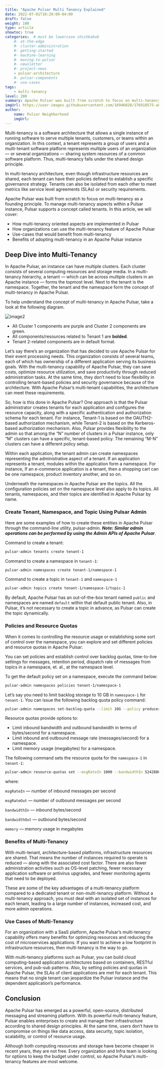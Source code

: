 ```yaml
---
title: "Apache Pulsar Multi Tenancy Explained"
date: 2022-07-01T10:29:09-04:00
draft: false
weight: 100
type: article
showtoc: true
categories:  # must be lowercase shishkabob
    #- at-the-edge
    #- cluster-administration
    #- getting-started
    #- machine-learning
    #- moving-to-pulsar
    #- newsletter
    #- project-news
    - pulsar-architecture
    #- pulsar-components
    #- use-cases
tags:
    - multi-tenancy
level: 200
summary: Apache Pulsar was built from scratch to focus on multi-tenancy as a founding principle. To manage multi-tenancy aspects within a Pulsar instance, Pulsar supports a concept called tenants.
imgUrl: https://user-images.githubusercontent.com/16946028/176910575-a0a813bc-1fb3-4ac2-9184-c1eef2e6cb8e.png
author:
    name: Pulsar Neighborhood
    imgUrl:
---
```


Multi-tenancy is a software architecture that allows a single instance of running software to serve multiple tenants, customers, or teams within an organization. In this context, a tenant represents a group of users and a multi-tenant software platform represents multiple users of an organization — or several organizations — sharing system resources of a common software platform. Thus, multi-tenancy falls under the shared design principle.

In multi-tenancy architecture, even though infrastructure resources are shared, each tenant can have their policies defined to establish a specific governance strategy. Tenants can also be isolated from each other to meet metrics like service level agreements (SLAs) or security requirements.

Apache Pulsar was built from scratch to focus on multi-tenancy as a founding principle. To manage multi-tenancy aspects within a Pulsar instance, Pulsar supports a concept called tenants. In this article, we will cover:

* How multi-tenancy oriented aspects are implemented in Pulsar
* How organizations can use the multi-tenancy feature of Apache Pulsar
* Use-cases that would benefit from multi-tenancy
* Benefits of adopting multi-tenancy in an Apache Pulsar instance

## Deep Dive into Multi-Tenancy

In Apache Pulsar, an instance can have multiple clusters. Each cluster consists of several computing resources and storage media. In a multi-tenancy hierarchy, a tenant — which can be across multiple clusters in an Apache instance — forms the topmost level. Next to the tenant is the namespace. Together, the tenant and the namespace form the concept of multi-tenancy in Apache Pulsar.

To help understand the concept of multi-tenancy in Apache Pulsar, take a look at the following diagram.

![image2](https://user-images.githubusercontent.com/16946028/176910509-3b14bc4f-fba4-4341-9ac0-49194cc1e48d.png)

* All Cluster 1 components are purple and Cluster 2 components are green.
* All components/resources related to Tenant 1 are **bolded**.
* Tenant 2-related components are in default format.

Let’s say there’s an organization that has decided to use Apache Pulsar for their event processing needs. This organization consists of several teams, each of which has ownership of a different application serving its business goals. With the multi-tenancy capability of Apache Pulsar, they can save costs, optimize resource utilization, and save productivity through reduced administration tasks. At the same time, they don’t need to lose flexibility in controlling tenant-based policies and security governance because of the architecture. With Apache Pulsar’s multi-tenant capabilities, the architecture can meet these requirements.

So, how is this done in Apache Pulsar? One approach is that the Pulsar administrator creates tenants for each application and configures the resource capacity, along with a specific authentication and authorization schema for each tenant. For instance, Tenant-1 is based on the OAUTH2-based authorization mechanism, while Tenant-2 is based on the Kerberos-based authorization mechanism. Also, Pulsar provides flexibility to the admin so that among the “N” number of clusters in a Pulsar instance, only “M” clusters can have a specific, tenant-based policy. The remaining “M-N” clusters can have a different policy setup.

Within each application, the tenant admin can create namespaces representing the administrative aspect of a tenant. If an application represents a tenant, modules within the application form a namespace. For instance, If an e-commerce application is a tenant, then a shopping cart can be one namespace, product inventory another, and so on.

Underneath the namespaces in Apache Pulsar are the topics. All the configuration policies set on the namespace level also apply to its topics. All tenants, namespaces, and their topics are identified in Apache Pulsar by name.

### Create Tenant, Namespace, and Topic Using Pulsar Admin

Here are some examples of how to create these entities in Apache Pulsar through the command-line utility, pulsar-admin. **_Note: Similar admin operations can be performed by using the Admin APIs of Apache Pulsar_**.

Command to create a tenant:

```bash
pulsar-admin tenants create tenant-1
```

Command to create a namespace in `tenant-1`:

```bash
pulsar-admin namespaces create tenant-1/namespace-1
```

Command to create a topic in `tenant-1` and `namespace-1`

```bash
pulsar-admin topics create tenant-1/namespace-1/topic-1
```

By default, Apache Pulsar has an out-of-the-box tenant named `public` and namespaces are named `default` within that default public tenant. Also, in Pulsar, it’s not necessary to create a topic in advance, as Pulsar can create the topic dynamically.

### Policies and Resource Quotas

When it comes to controlling the resource usage or establishing some sort of control over the namespace, you can explore and set different policies and resource quotas in Apache Pulsar.

You can set policies and establish control over backlog quotas, time-to-live settings for messages, retention period, dispatch rate of messages from topics in a namespace, et. al., at the namespace level.

To get the default policy set on a namespace, execute the command below:

```bash
pulsar-admin namespaces policies tenant-1/namespace-1
```

Let’s say you need to limit backlog storage to 10 GB in `namespace-1` for `tenant-1`. You can issue the following backlog quota policy command:

```bash
pulsar-admin namespaces set-backlog-quota --limit 10G --policy producer_request_hold tenant-1/namespace-1
```

Resource quotas provide options to:

* Limit inbound bandwidth and outbound bandwidth in terms of bytes/second for a namespace.
* Limit inbound and outbound message rate (messages/second) for a namespace.
* Limit memory usage (megabytes) for a namespace.

The following command sets the resource quota for the `namespace-1` in `tenant-1`:

```bash
pulsar-admin resource-quotas set --msgRateIn 1000 --bandwidthIn 5242880 --msgRateOut 1000 --memory 5 --bandwidthOut 5242880 --bundle 0x00000000_0x40000000 --namespace tenant-1/namespace-1
```

where:

`msgRateIn` — number of inbound messages per second

`msgRateOut` — number of outbound messages per second

`bandwidthIn` — inbound bytes/second

`bandwidthOut` — outbound bytes/second

`memory` — memory usage in megabytes

### Benefits of Multi-Tenancy

With multi-tenant, architecture-based platforms, infrastructure resources are shared. That means the number of instances required to operate is reduced — along with the associated cost factor. There are also fewer administration activities such as OS-level patching, fewer necessary application software or antivirus upgrades, and fewer monitoring agents that need to be deployed.

These are some of the key advantages of a multi-tenancy platform compared to a dedicated tenant or non-multi-tenancy platform. Without a multi-tenancy approach, you must deal with an isolated set of instances for each tenant, leading to a large number of instances, increased cost, and more admin operations.

### Use Cases of Multi-Tenancy

For an organization with a SaaS platform, Apache Pulsar’s multi-tenancy capability offers many benefits for optimizing resources and reducing the cost of microservices applications. If you want to achieve a low footprint in infrastructure resources, then multi-tenancy is the way to go.

With multi-tenancy platforms such as Pulsar, you can build cloud computing-based application architectures based on containers, RESTful services, and pub-sub patterns. Also, by setting policies and quotas in Apache Pulsar, the SLAs of client applications are met for each tenant. This means that no single tenant can jeopardize the Pulsar instance and the dependent application’s performance.

## Conclusion

Apache Pulsar has emerged as a powerful, open-source, distributed messaging and streaming platform. With its powerful multi-tenancy feature, Pulsar enables enterprises to create and manage their infrastructure according to shared design principles. At the same time, users don’t have to compromise on things like data access, data security, topic isolation, scalability, or control of resource usage.

Although both computing resources and storage have become cheaper in recent years, they are not free. Every organization and Infra team is looking for options to keep the budget under control, so Apache Pulsar’s multi-tenancy features are most welcome.
